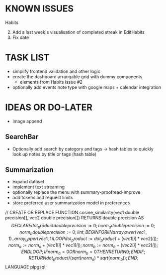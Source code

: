 # KNOWN ISSUES

Habits

2. Add a last week's visualisation of completed streak in EditHabits
17. Fix date


# TASK LIST

- simplify frontend validation and other logic
- create the dashboard arrangable grid with dummy components
    - elements from Habits issue #2
- optionally add events note type with google maps + calendar integration

# IDEAS OR DO-LATER

- Image append

## SearchBar
- Optionally add search by category and tags -> hash tables to quickly look up notes by title or tags (hash table)

## Summarization
- expand dataset
- implement text streaming
- optionally replace the menu with summary-proofread-improve
- add tokens and request limits
- store preferred user summarization model in preferences


































//
CREATE OR REPLACE FUNCTION cosine_similarity(vec1 double precision[], vec2 double precision[])
RETURNS double precision AS $$
DECLARE
    dot_product double precision := 0;
    norm_a double precision := 0;
    norm_b double precision := 0;
    i int;
BEGIN
    FOR i IN array_lower(vec1, 1)..array_upper(vec1, 1) LOOP
        dot_product := dot_product + (vec1[i] * vec2[i]);
        norm_a := norm_a + (vec1[i] * vec1[i]);
        norm_b := norm_b + (vec2[i] * vec2[i]);
    END LOOP;
    IF norm_a = 0 OR norm_b = 0 THEN
        RETURN 0;
    END IF;
    RETURN dot_product / (sqrt(norm_a) * sqrt(norm_b));
END;
$$ LANGUAGE plpgsql;